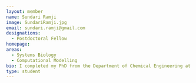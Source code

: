 ```yaml
---
layout: member
name: Sundari Ramji
image: SundariRamji.jpg
email: sundari.ramji@gmail.com
designations: 
  - Postdoctoral Fellow
homepage: 
areas:
  - Systems Biology
  - Computational Modelling
bio: I completed my PhD from the Department of Chemical Engineering at IIT Madras. My PhD dealt with Modelling of hydrodynamics, mass transfer and reactions in two-phase flows in a microchannel. My research as a Postdoctoral fellow would deal with the Modelling and control of integrated multi-scale disease network. 
type: student
---
```

